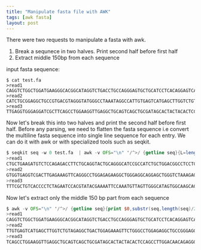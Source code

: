 ```yaml
---
title: "Manipulate fasta file with AWK"
tags: [awk fasta]
layout: post
---
```

There were two requests to manipulate a fasta with awk.
1. Break a sequnece in two halves. Print second half before first half
2. Extract middle 150bp from each sequence

input fasta sequence:
``` code
$ cat test.fa 
>read1
CAGGTCTGGCTGGATGAAGGGCACGGCATAGGTCTGACCTGCCAGGGAGTGCTGCATCCTCACAGGAGTCATGGTGCTGCTGAAGATGTCTCCAGAGACCTTCTGCAGGTACTGCAGGGCATCCGCCATCTGCTGGACGGCCTCCTCTCGCCG
>read2
CATCTGCGGAGGCTGCCGTGACGTAGGGTATGGGCCTAAATAGGCCATTGTGAGTCATGAGCTTGGTCTGTAGAGGCTGACTGGAGAAAGTTCTGGGCCTGGAGAGGCTGCCGGGAGGTAGGAGTGGTGAGGTCGACTTGAGAAAGTTCAGGGCCTGGAGAGAAGGCTGGGAGGCAGGAGCTGGGTCTAAAGAGGCCATTGTAACGATGGAGCTGTGCCTGTGGAGGCTGTTGTGAGGCAGTAGCCT
>read3
TTGAGGTGGGAGGATCGCTTCAGCCTGGAAGGTTGAGGCTGCAGTCAGCTGCGATAGCACTACTACACTCCAGCCTTGGACAACAGAGGGAGACCTTTCGCTGTCACCCCTCTAGAATCCACGTATACGAAAATTCCAAATGTTAGTTGGGCATAGTGGCAAGCACCTGTAGTCTCAGCCACGTGGGAGG
```
Now let's break this into two halves and print the second half before first half. Before any parsing, we need to flatten the fasta sequence i.e convert the multiline fasta sequence into single line sequence for each entry. We can do it with awk or with specialized tools such as seqkit.

``` awk
$ seqkit seq -w 0 test.fa  | awk -v OFS="\n" '/^>/ {getline seq}{L=length(seq); L2=int(L/2); print $0, substr(seq,L2+1) substr(seq,1,L2) }'
>read1
CTGCTGAAGATGTCTCCAGAGACCTTCTGCAGGTACTGCAGGGCATCCGCCATCTGCTGGACGGCCTCCTCTCGCCGCAGGTCTGGCTGGATGAAGGGCACGGCATAGGTCTGACCTGCCAGGGAGTGCTGCATCCTCACAGGAGTCATGGTG
>read2
GTGGTGAGGTCGACTTGAGAAAGTTCAGGGCCTGGAGAGAAGGCTGGGAGGCAGGAGCTGGGTCTAAAGAGGCCATTGTAACGATGGAGCTGTGCCTGTGGAGGCTGTTGTGAGGCAGTAGCCTCATCTGCGGAGGCTGCCGTGACGTAGGGTATGGGCCTAAATAGGCCATTGTGAGTCATGAGCTTGGTCTGTAGAGGCTGACTGGAGAAAGTTCTGGGCCTGGAGAGGCTGCCGGGAGGTAGGA
>read3
TTTCGCTGTCACCCCTCTAGAATCCACGTATACGAAAATTCCAAATGTTAGTTGGGCATAGTGGCAAGCACCTGTAGTCTCAGCCACGTGGGAGGTTGAGGTGGGAGGATCGCTTCAGCCTGGAAGGTTGAGGCTGCAGTCAGCTGCGATAGCACTACTACACTCCAGCCTTGGACAACAGAGGGAGACC
```

Now let's extract only the middle 150 bp part from each sequence

```awk
$ awk -v OFS="\n" '/^>/ {getline seq}{print $0,substr(seq,length(seq)/2-75,150)}' test.fa
>read1
CAGGTCTGGCTGGATGAAGGGCACGGCATAGGTCTGACCTGCCAGGGAGTGCTGCATCCTCACAGGAGTCATGGTGCTGCTGAAGATGTCTCCAGAGACCTTCTGCAGGTACTGCAGGGCATCCGCCATCTGCTGGACGGCCTCCTCTCG
>read2
TTGTGAGTCATGAGCTTGGTCTGTAGAGGCTGACTGGAGAAAGTTCTGGGCCTGGAGAGGCTGCCGGGAGGTAGGAGTGGTGAGGTCGACTTGAGAAAGTTCAGGGCCTGGAGAGAAGGCTGGGAGGCAGGAGCTGGGTCTAAAGAGGCC
>read3
TCAGCCTGGAAGGTTGAGGCTGCAGTCAGCTGCGATAGCACTACTACACTCCAGCCTTGGACAACAGAGGGAGACCTTTCGCTGTCACCCCTCTAGAATCCACGTATACGAAAATTCCAAATGTTAGTTGGGCATAGTGGCAAGCACCTG
```